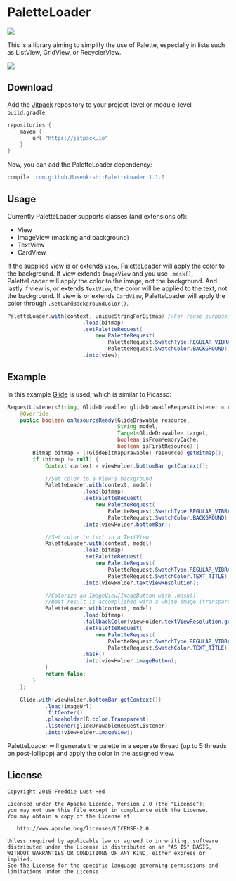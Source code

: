 # PaletteLoader

![](https://img.shields.io/github/release/Musenkishi/PaletteLoader.svg?label=JitPack%20Maven)

This is a library aiming to simplify the use of Palette, especially in lists such as ListView, GridView, or RecyclerView.

![](assets/sample.gif)

## Download

Add the [Jitpack][jit] repository to your project-level or module-level `build.gradle`:
```groovy
repositories {
	maven {
		url "https://jitpack.io"
    }
}
```

Now, you can add the PaletteLoader dependency:
```groovy
compile 'com.github.Musenkishi:PaletteLoader:1.1.0'
```

## Usage

Currently PaletteLoader supports classes (and extensions of):
* View
* ImageView (masking and background)
* TextView
* CardView

If the supplied view is or extends `View`, PaletteLoader will apply the color to the background. If view extends `ImageView` and you use `.mask()`, PaletteLoader will apply the color to the image, not the background. And lastly if view is, or extends `TextView`, the color will be applied to the text, not the background. If view is or extends `CardView`, PaletteLoader will apply the color through `.setCardBackgroundColor()`.

```java
PaletteLoader.with(context, uniqueStringForBitmap) //For reuse purposes uniqueStringForBitmap could be the url for the image.
                        .load(bitmap)
                        .setPaletteRequest(
                            new PaletteRequest(
                                PaletteRequest.SwatchType.REGULAR_VIBRANT,
                                PaletteRequest.SwatchColor.BACKGROUND))
                        .into(view);
```

## Example
In this example [Glide][glide] is used, which is similar to Picasso:
```java
RequestListener<String, GlideDrawable> glideDrawableRequestListener = new RequestListener<String, GlideDrawable>() {
    @Override
    public boolean onResourceReady(GlideDrawable resource,
                                   String model,
                                   Target<GlideDrawable> target,
                                   boolean isFromMemoryCache,
                                   boolean isFirstResource) {
        Bitmap bitmap = ((GlideBitmapDrawable) resource).getBitmap();
        if (bitmap != null) {
            Context context = viewHolder.bottomBar.getContext();

		    //Set color to a View's background
            PaletteLoader.with(context, model)
                        .load(bitmap)
                        .setPaletteRequest(
                            new PaletteRequest(
                                PaletteRequest.SwatchType.REGULAR_VIBRANT,
                                PaletteRequest.SwatchColor.BACKGROUND))
                        .into(viewHolder.bottomBar);

		    //Set color to text in a TextView
            PaletteLoader.with(context, model)
                        .load(bitmap)
                        .setPaletteRequest(
                            new PaletteRequest(
                                PaletteRequest.SwatchType.REGULAR_VIBRANT,
                                PaletteRequest.SwatchColor.TEXT_TITLE))
                        .into(viewHolder.textViewResolution);

		    //Colorize an ImageView/ImageButton with .mask().
            //Best result is accomplished with a white image (transparent bakground).
            PaletteLoader.with(context, model)
                        .load(bitmap)
                        .fallbackColor(viewHolder.textViewResolution.getCurrentTextColor())
                        .setPaletteRequest(
                            new PaletteRequest(
                                PaletteRequest.SwatchType.REGULAR_VIBRANT,
                                PaletteRequest.SwatchColor.TEXT_TITLE))
                        .mask()
                        .into(viewHolder.imageButton);
            }
            return false;
        }
    };

    Glide.with(viewHolder.bottomBar.getContext())
            .load(imageUrl)
            .fitCenter()
            .placeholder(R.color.Transparent)
            .listener(glideDrawableRequestListener)
            .into(viewHolder.imageView);
```

PaletteLoader will generate the palette in a seperate thread (up to 5 threads on post-lollipop) and apply the color in the assigned view.

## License

	Copyright 2015 Freddie Lust-Hed

	Licensed under the Apache License, Version 2.0 (the "License");
	you may not use this file except in compliance with the License.
	You may obtain a copy of the License at

	   http://www.apache.org/licenses/LICENSE-2.0

	Unless required by applicable law or agreed to in writing, software
	distributed under the License is distributed on an "AS IS" BASIS,
	WITHOUT WARRANTIES OR CONDITIONS OF ANY KIND, either express or implied.
	See the License for the specific language governing permissions and
	limitations under the License.


 [jmdns]: https://github.com/openhab/jmdns
 [jit]: https://jitpack.io
 [glide]: https://github.com/bumptech/glide
